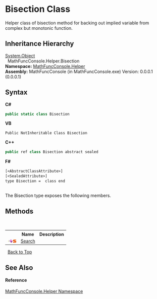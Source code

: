 # Bisection Class
 

Helper class of bisection method for backing out implied variable from complex but monotonic function.


## Inheritance Hierarchy
<a href="http://msdn2.microsoft.com/en-us/library/e5kfa45b" target="_blank">System.Object</a><br />&nbsp;&nbsp;MathFuncConsole.Helper.Bisection<br />
**Namespace:**&nbsp;<a href="f9a8a21e-a3ba-4ebe-fd07-6ca1953f5cbf">MathFuncConsole.Helper</a><br />**Assembly:**&nbsp;MathFuncConsole (in MathFuncConsole.exe) Version: 0.0.0.1 (0.0.0.1)

## Syntax

**C#**<br />
``` C#
public static class Bisection
```

**VB**<br />
``` VB
Public NotInheritable Class Bisection
```

**C++**<br />
``` C++
public ref class Bisection abstract sealed
```

**F#**<br />
``` F#
[<AbstractClassAttribute>]
[<SealedAttribute>]
type Bisection =  class end
```

<br />
The Bisection type exposes the following members.


## Methods
&nbsp;<table><tr><th></th><th>Name</th><th>Description</th></tr><tr><td>![Public method](media/pubmethod.gif "Public method")![Static member](media/static.gif "Static member")</td><td><a href="3b30f364-0688-cb10-8fc2-6030d8a1d926">Search</a></td><td /></tr></table>&nbsp;
<a href="#bisection-class">Back to Top</a>

## See Also


#### Reference
<a href="f9a8a21e-a3ba-4ebe-fd07-6ca1953f5cbf">MathFuncConsole.Helper Namespace</a><br />